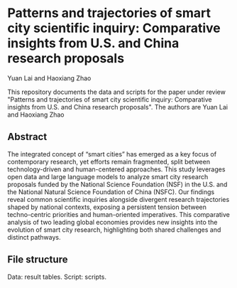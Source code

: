 # Patterns and trajectories of smart city scientific inquiry: Comparative insights from U.S. and China research proposals
Yuan Lai and Haoxiang Zhao

This repository documents the data and scripts for the paper under review "Patterns and trajectories of smart city scientific inquiry: Comparative insights from U.S. and China research proposals". The authors are Yuan Lai and Haoxiang Zhao

## Abstract
The integrated concept of “smart cities” has emerged as a key focus of contemporary research, yet efforts remain fragmented, split between technology-driven and human-centered approaches. This study leverages open data and large language models to analyze smart city research proposals funded by the National Science Foundation (NSF) in the U.S. and the National Natural Science Foundation of China (NSFC). Our findings reveal common scientific inquiries alongside divergent research trajectories shaped by national contexts, exposing a persistent tension between techno-centric priorities and human-oriented imperatives. This comparative analysis of two leading global economies provides new insights into the evolution of smart city research, highlighting both shared challenges and distinct pathways.

## File structure
Data: result tables.
Script: scripts.
